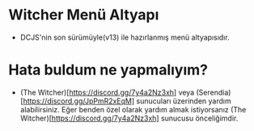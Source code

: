 # Witcher Menü Altyapı
- DCJS'nin son sürümüyle(v13) ile hazırlanmış menü altyapısıdır.

# Hata buldum ne yapmalıyım?
- (The Witcher)[https://discord.gg/7y4a2Nz3xh] veya (Serendia)[https://discord.gg/JpPmR2xEqM] sunucuları üzerinden yardım alabilirsiniz. Eğer benden özel olarak yardım almak istiyorsanız (The Witcher)[https://discord.gg/7y4a2Nz3xh] sunucusu önceliğimdir.
